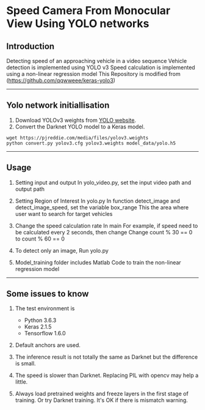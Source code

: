 # Speed Camera From Monocular View Using YOLO networks


## Introduction

Detecting speed of an approaching vehicle in a video sequence
Vehicle detection is implemented using YOLO v3
Speed calculation is implemented using a non-linear regression model
This Repository is modified from (https://github.com/qqwweee/keras-yolo3)

---

## Yolo network initiallisation

1. Download YOLOv3 weights from [YOLO website](http://pjreddie.com/darknet/yolo/).
2. Convert the Darknet YOLO model to a Keras model.

```
wget https://pjreddie.com/media/files/yolov3.weights
python convert.py yolov3.cfg yolov3.weights model_data/yolo.h5
```

---

## Usage

1. Setting input and output
In yolo_video.py, set the input video path and output path

2. Setting Region of Interest
In yolo.py
In function detect_image and detect_image_speed, set the variable box_range
This the area where user want to search for target vehicles

3. Change the speed calculation rate
In main
For example, if speed need to be calculated every 2 seconds,
then change Change
count % 30 == 0 to count % 60 == 0

4. To detect only an image,
Run yolo.py

5. Model_training folder includes Matlab Code to train the non-linear regression model

---

## Some issues to know

1. The test environment is
    - Python 3.6.3
    - Keras 2.1.5
    - Tensorflow 1.6.0

2. Default anchors are used.

3. The inference result is not totally the same as Darknet but the difference is small.

4. The speed is slower than Darknet. Replacing PIL with opencv may help a little.

5. Always load pretrained weights and freeze layers in the first stage of training. Or try Darknet training. It's OK if there is mismatch warning.


